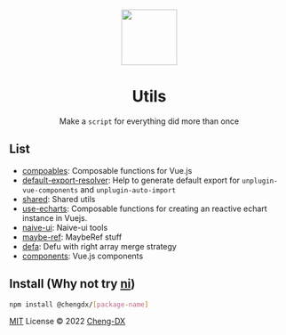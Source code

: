 <br>

<p align="center">
<img width="100px" src="https://api.iconify.design/arcticons:folder-utilities.svg?color=%23a88a8a"/>
</p>

<h1 align="center">Utils</h1>

<p align="center">Make a <code>script</code> for everything did more than once</p>

## List
- [compoables](./packages/composables/README.md): Composable functions for Vue.js
- [default-export-resolver](./packages/default-export-resolver/README.md): Help to generate default export for `unplugin-vue-components` and `unplugin-auto-import`
- [shared](./packages/shared/README.md): Shared utils
- [use-echarts](./packages/use-echarts/README.md): Composable functions for creating an reactive echart instance in Vuejs.
- [naive-ui](./packages/naive-ui/README.md): Naive-ui tools
- [maybe-ref](./packages/maybe-ref/README.md): MaybeRef stuff
- [defa](./packages/defa/README.md): Defu with right array merge strategy
- [components](./packages/components/README.md): Vue.js components

## Install (Why not try [ni](https://github.com/antfu/ni))
```sh
npm install @chengdx/[package-name]
```


[MIT](./LICENSE) License © 2022 [Cheng-DX](https://github.com/Cheng-DX)
